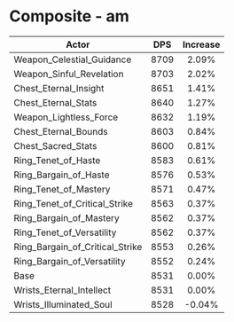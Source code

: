 # Composite - am
| Actor | DPS | Increase |
|---|:---:|:---:|
|Weapon_Celestial_Guidance|8709|2.09%|
|Weapon_Sinful_Revelation|8703|2.02%|
|Chest_Eternal_Insight|8651|1.41%|
|Chest_Eternal_Stats|8640|1.27%|
|Weapon_Lightless_Force|8632|1.19%|
|Chest_Eternal_Bounds|8603|0.84%|
|Chest_Sacred_Stats|8600|0.81%|
|Ring_Tenet_of_Haste|8583|0.61%|
|Ring_Bargain_of_Haste|8576|0.53%|
|Ring_Tenet_of_Mastery|8571|0.47%|
|Ring_Tenet_of_Critical_Strike|8563|0.37%|
|Ring_Bargain_of_Mastery|8562|0.37%|
|Ring_Tenet_of_Versatility|8562|0.37%|
|Ring_Bargain_of_Critical_Strike|8553|0.26%|
|Ring_Bargain_of_Versatility|8552|0.24%|
|Base|8531|0.00%|
|Wrists_Eternal_Intellect|8531|0.00%|
|Wrists_Illuminated_Soul|8528|-0.04%|
